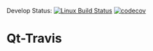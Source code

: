 Develop Status:  [![Linux Build Status](https://travis-ci.org/RandomUserIK/Qt-Travis.svg?branch=dev)](https://travis-ci.org/github/RandomUserIK/Qt-Travis)  [![codecov](https://codecov.io/gh/RandomUserIK/Qt-Travis/branch/dev/graph/badge.svg)](https://codecov.io/gh/RandomUserIK/Qt-Travis)

# Qt-Travis
